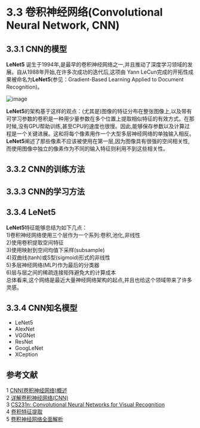 # 3.3 卷积神经网络(Convolutional Neural Network, CNN)

## 3.3.1 CNN的模型
**LeNet5** 诞生于1994年,是最早的卷积神经网络之一,并且推动了深度学习领域的发展。自从1988年开始,在许多次成功的迭代后,这项由 Yann LeCun完成的开拓性成果被命名为**LeNet5**(参见：Gradient-Based Learning Applied to Document Recognition)。

![image](http://static.open-open.com/lib/uploadImg/20160907/20160907100307_377.jpg)

**LeNet5**的架构基于这样的观点：(尤其是)图像的特征分布在整张图像上,以及带有可学习参数的卷积是一种用少量参数在多个位置上提取相似特征的有效方式。在那时候,没有GPU帮助训练,甚至CPU的速度也很慢。因此,能够保存参数以及计算过程是一个关键进展。这和将每个像素用作一个大型多层神经网络的单独输入相反。**LeNet5**阐述了那些像素不应该被使用在第一层,因为图像具有很强的空间相关性,而使用图像中独立的像素作为不同的输入特征则利用不到这些相关性。

## 3.3.2 CNN的训练方法

## 3.3.3 CNN的学习方法

## 3.3.4 LeNet5

**LeNet5**特征能够总结为如下几点：  
1)卷积神经网络使用三个层作为一个系列:卷积,池化,非线性  
2)使用卷积提取空间特征  
3)使用映射到空间均值下采样(subsample)  
4)双曲线(tanh)或S型(sigmoid)形式的非线性  
5)多层神经网络(MLP)作为最后的分类器  
6)层与层之间的稀疏连接矩阵避免大的计算成本  
总体看来,这个网络是最近大量神经网络架构的起点,并且也给这个领域带来了许多灵感。

## 3.3.4 CNN知名模型
- LeNet5
- AlexNet
- VGGNet
- ResNet
- GoogLeNet
- XCeption

## 参考文献
1 [CNN(卷积神经网络)概述](http://blog.csdn.net/laingliang/article/details/53073591)  
2 [详解卷积神经网络(CNN)](http://blog.csdn.net/qq_25762497/article/details/51052861)  
3 [CS231n: Convolutional Neural Networks for Visual Recognition](http://cs231n.github.io/convolutional-networks/)   
4 [卷积特征提取](http://deeplearning.stanford.edu/wiki/index.php/%E5%8D%B7%E7%A7%AF%E7%89%B9%E5%BE%81%E6%8F%90%E5%8F%96)   
5 [卷积神经网络全面解析](http://www.moonshile.com/post/juan-ji-shen-jing-wang-luo-quan-mian-jie-xi)  
